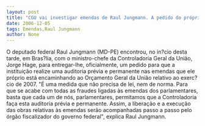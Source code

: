 ```yaml
---
layout: post
title: "CGU vai investigar emendas de Raul Jungmann. A pedido do próprio"
date: 2006-12-05
tags: Emendas,Raul Jungmann
author: None
---
```

O deputado federal Raul Jungmann (MD-PE) encontrou, no&nbsp;in?cio desta tarde, em Bras?lia, com o ministro-chefe da Controladoria Geral da União, Jorge Hage, para entregar-lhe, oficialmente, um pedido para que a instituição realize uma auditoria prévia e permanente nas emendas que ele próprio está encaminhando ao Orçamento Geral da União relativo ao exerc?cio de 2007.
\"É uma medida que não precisa de lei, nem de norma. Para que se acabe com todas as fraudes ligadas às emendas dos parlamentares, basta que cada um de nós, parlamentares, permitamos que a Controladoria faça esta auditoria prévia e permanente. Assim, a liberação e a execução das obras relativas às emendas serão acompanhadas passo a passo pelo órgão fiscalizador do governo federal\", explica Raul Jungmann.
 
